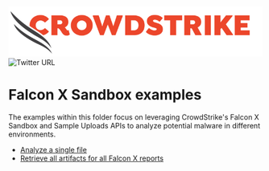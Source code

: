 ![CrowdStrike Falcon](https://raw.githubusercontent.com/CrowdStrike/falconpy/main/docs/asset/cs-logo.png)
![Twitter URL](https://img.shields.io/twitter/url?label=Follow%20%40CrowdStrike&style=social&url=https%3A%2F%2Ftwitter.com%2FCrowdStrike)

# Falcon X Sandbox examples
The examples within this folder focus on leveraging CrowdStrike's Falcon X Sandbox and Sample Uploads APIs to analyze potential malware in different environments.

- [Analyze a single file](single_scan)
- [Retrieve all artifacts for all Falcon X reports](get_all_artifacts.py)